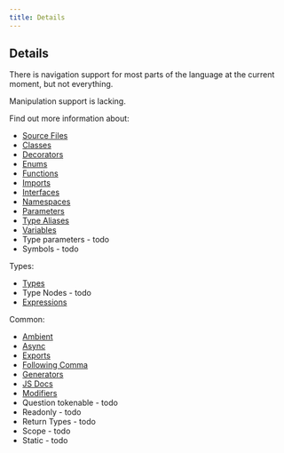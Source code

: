 ```yaml
---
title: Details
---
```


## Details

There is navigation support for most parts of the language at the current moment, but not everything.

Manipulation support is lacking.

Find out more information about:

* [Source Files](source-files)
* [Classes](classes)
* [Decorators](decorators)
* [Enums](enums)
* [Functions](functions)
* [Imports](imports)
* [Interfaces](interfaces)
* [Namespaces](namespaces)
* [Parameters](parameters)
* [Type Aliases](type-aliases)
* [Variables](variables)
* Type parameters - todo
* Symbols - todo

Types:

* [Types](types)
* Type Nodes - todo
* [Expressions](expressions)

Common:

* [Ambient](ambient)
* [Async](async)
* [Exports](exports)
* [Following Comma](following-comma)
* [Generators](generators)
* [JS Docs](documentation)
* [Modifiers](modifiers)
* Question tokenable - todo
* Readonly - todo
* Return Types - todo
* Scope - todo
* Static - todo
